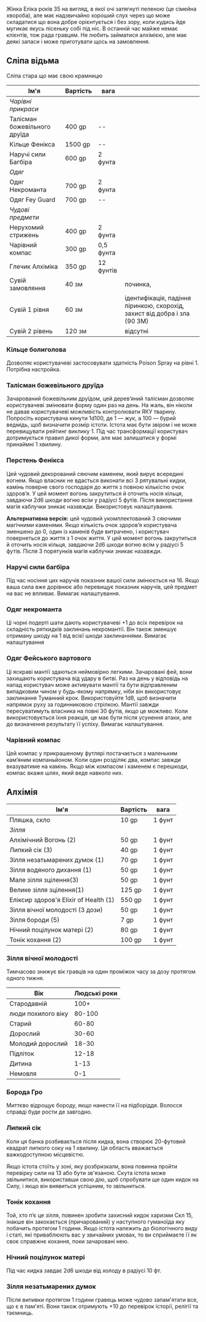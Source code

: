 Жінка Еліка років 35 на вигляд, в якої очі затягнуті пеленою (це сімейна хвороба), але має надзвичайно хороший слух через що може складатися що вона добре орієнтується і без зору, коли кудись йде мугикає якусь пісеньку собі під ніс. В останній час майже немає клієнтів, тож рада гравцям. Не любить займатися алхімією, але має деякі запаси і може приготувати щось на замовлення.
## Сліпа відьма
Сліпа стара що має свою крамницю

| Ім'я                         | Вартість | вага      |                                                                           |
| ---------------------------- | -------- | --------- | ------------------------------------------------------------------------- |
| _Чарівні прикраси_           |          |           |                                                                           |
| Талісман божевільного друїда | 400 gp   | --        |                                                                           |
| Кільце Фенікса               | 1500 gp  | --        |                                                                           |
| Наручі сили Багбіра          | 600 gp   | 2 фунта   |                                                                           |
| _Одяг_                       |          |           |                                                                           |
| Одяг Некроманта              | 700 gp   | 2 фунта   |                                                                           |
| Одяг Fey Guard               | 700 gp   | --        |                                                                           |
| _Чудові предмети_            |          |           |                                                                           |
| Нерухомий стрижень           | 400 gp   | 2 фунта   |                                                                           |
| Чарівний компас              | 300 gp   | 0,5 фунта |                                                                           |
| Глечик Алхіміка              | 350 gp   | 12 фунтів |                                                                           |
| Сувій замовляння             | 40 зм    |           | починка,                                                                  |
| Сувій 1 рівня                | 60 зм    |           | ідентифікація, падіння піринкою, скорохід, захист від добра і зла (90 ЗМ) |
| Сувій 2 рівень               | 120 зм   |           | відсутні                                                                  |
### Кільце болиголова

Дозволяє користувачеві застосовувати здатність Poison Spray на рівні 1. Потрібна настройка.

### Талісман божевільного друїда

Зачарований божевільним друїдом, цей дерев’яний талісман дозволяє користувачеві змінювати форму один раз на день. На жаль, він ніколи не давав користувачеві можливість контролювати ЯКУ тварину. Попросіть користувача кинути 1d100, де 1 — жук, а 100 — бурий ведмідь, щоб визначити розмір істоти. Істота має бути звіром і не може перевищувати рейтинг виклику 1. Під час трансформації користувач дотримується правил дикої форми, але має залишатися у формі принаймні 1 хвилину.

### Перстень Фенікса

Цей чудовий декорований сяючим каменем, який вирує всередині вогнем. Якщо власник не вдасться виконати всі 3 рятувальні кидки, камінь поверне свого господаря до життя з повною кількістю очок здоров’я. У цей момент вогонь закрутиться й оточить носія кільця, завдаючи 2d6 шкоди вогню всім у радіусі 5 футів. Після використання магія каблучки зникає назавжди. Використовує налаштування.

**Альтернативна версія:** цей чудовий укомплектований 3 сяючими магічними каменями. Якщо кількість очок здоров’я користувача зменшено до 0, один із каменів буде витрачено, і користувач повернеться до життя з 1 очок життя. У цей момент вогонь закрутиться й оточить носія кільця, завдаючи 2d6 шкоди вогню всім у радіусі 5 футів. Після 3 порятунків магія каблучки зникає назавжди.

### Наручі сили багбіра

Під час носіння цих наручів показник вашої сили змінюється на 16. Якщо ваша сила вже дорівнює або перевищує показник наручів, цей предмет на вас не впливає. Вимагає налаштування.

### Одяг некроманта

Ці чорні подерті шати дають користувачеві +1 до всіх перевірок на складність ряткидків заклинань некромантії. Він також зменшує отриману шкоду на 1 від всієї шкоди заклинаннями. Вимагає налаштування

### Одяг Фейського вартового

Ці яскраві мантії здаються неймовірно легкими. Зачаровані фей, вони захищають користувача від удару в битві. Раз на день у відповідь на напад користувач може активувати мантії та бути відправленим випадковим чином у будь-якому напрямку, ніби він використовує заклинання Туманний крок. Використовуйте 1d8, щоб визначити напрямок руху за годинниковою стрілкою. Мантії завжди пересуватимуть власника на повні 30 футів, якщо це можливо. Коли використовується їхня реакція, це має бути після усунення атаки, але до визначення результату її успіху. Вимагає налаштування.

### Чарівний компас

Цей компас у прикрашеному футлярі постачається з маленьким кам’яним компаньйоном. Коли один розділяє два, компас завжди вказуватиме на камінь. Якщо між компасом і каменем є перешкоди, компас вкаже шлях, який веде навколо них.

## Алхімія
| Ім'я                                  | Вартість | вага   |
| ------------------------------------- | -------- | ------ |
| Пляшка, скло                          | 10 gp    | 1 фунт |
| _Зілля_                               |          |        |
| Алхімічний Вогонь (2)                 | 50 gp    | 1 фунт |
| Липкий сік (3)                        | 40 gp    | 1 фунт |
| Зілля незатьмарених думок (1)         | 70 gp    | 1 фунт |
| Зілля водяного дихання (1)            | 50 gp    | 1 фунт |
| Мале зілля зцілення(3)                | 50 gp    | 1 фунт |
| Велике зілля зцілення(1)              | 125 gp   | 1 фунт |
| Еліксир здоров'я Elixir of Health (1) | 550 gp   | 1 фунт |
| Зілля вічної молодості (3 дози)       | 50 gp    | 1 фунт |
| Зілля бороди (5)                      | 7 gp     | 1 фунт |
| Нічний поцілунок матері (2)           | 80 gp    | 1 фунт |
| Тонік кохання (2)                     | 100 gp   | 1 фунт |

### Зілля вічної молодості

Тимчасово знижує вік гравців на один проміжок часу за дозу протягом одного тижня.

| Вік                | Людські роки |
| ------------------ | ------------ |
| Стародавній        | 100+         |
| люди похилого віку | 80-100       |
| Старий             | 60-80        |
| Дорослий           | 30-60        |
| Молодий дорослий   | 18-30        |
| Підліток           | 12-18        |
| Дитина             | 1-13         |
| Немовля            | 0-1          |

### Борода Гро

Миттєво відрощує бороду, якщо нанести її на підборіддя. Волосся справді буде рости де завгодно.

### Липкий сік

Коли ця банка розбивається після кидка, вона створює 20-футовий квадрат липкого соку на 1 хвилину. Ця область вважається важкодоступною місцевістю.

Якщо істота стоїть у зоні, яку розбризкали, вона повинна пройти перевірку сили на 13 або бути зв'язаною. Скута істота може звільнитися, використавши свою дію, щоб спробувати ще один кидок на Силу, і якщо він виявиться успішним, то звільниться.

### Тонік кохання

Той, хто п’є це зілля, повинен зробити захисний кидок харизми Скл 15, інакше він закохається (причарований) у наступного гуманоїда яку побачить протягом 1 години.
Якщо істота належить до біологічного виду і статі, які приваблюють вас у звичайних умовах, то ви сприймаєте її як своє справжнє кохання, поки зачаровані нею.
### Нічний поцілунок матері

Під час кидка завдає 2d6 шкоди від холоду в радіусі 10 фт.

### Зілля незатьмарених думок

Після випивки протягом 1 години гравець може чудово запам'ятати все, що є в пам'яті. Вони також отримують +10 до перевірок історії, релігії та таємниць.